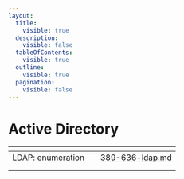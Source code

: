 ```yaml
---
layout:
  title:
    visible: true
  description:
    visible: false
  tableOfContents:
    visible: true
  outline:
    visible: true
  pagination:
    visible: false
---
```


# Active Directory



<table data-view="cards"><thead><tr><th></th><th></th><th data-hidden data-card-target data-type="content-ref"></th></tr></thead><tbody><tr><td>LDAP: enumeration</td><td></td><td><a href="../enumeration/389-636-ldap.md">389-636-ldap.md</a></td></tr><tr><td></td><td></td><td></td></tr><tr><td></td><td></td><td></td></tr></tbody></table>
